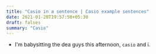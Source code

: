 ```yaml
---
title: "Casio in a sentence | Casio example sentences"
date: 2021-01-20T19:57:50+05:30
draft: falses
summary: "Casio"
---
```

- I'm babysitting the dea guys this afternoon, `casio` and i.
                 
